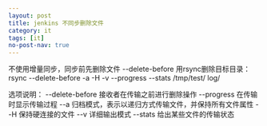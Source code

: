 ```yaml
---
layout: post
title: jenkins 不同步删除文件
category: it
tags: [it]
no-post-nav: true
---
```



不使用增量同步，同步前先删除文件  --delete-before
用rsync删除目标目录：
rsync --delete-before -a -H -v --progress --stats /tmp/test/ log/

选项说明：
--delete-before 接收者在传输之前进行删除操作
--progress 在传输时显示传输过程
--a 归档模式，表示以递归方式传输文件，并保持所有文件属性
--H 保持硬连接的文件
--v 详细输出模式
--stats 给出某些文件的传输状态